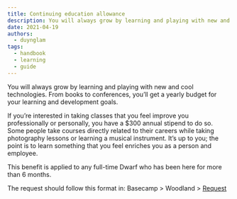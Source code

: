 ```yaml
---
title: Continuing education allowance
description: You will always grow by learning and playing with new and cool technologies. From books to conferences, you’ll get a yearly budget for your learning and development goals.
date: 2021-04-19
authors:
  - duynglam
tags:
  - handbook
  - learning
  - guide
---
```


You will always grow by learning and playing with new and cool technologies. From books to conferences, you’ll get a yearly budget for your learning and development goals.

If you’re interested in taking classes that you feel improve you professionally or personally, you have a $300 annual stipend to do so. Some people take courses directly related to their careers while taking photography lessons or learning a musical instrument. It’s up to you; the point is to learn something that you feel enriches you as a person and employee.

This benefit is applied to any full-time Dwarf who has been here for more than 6 months.

The request should follow this format in: Basecamp > Woodland > [Request](https://3.basecamp.com/4108948/buckets/9403032/todolists/1557155199)
